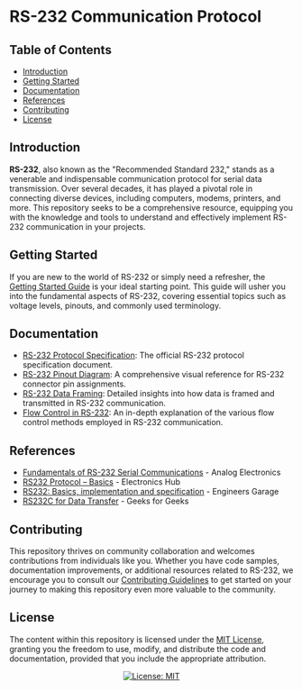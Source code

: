 # RS-232 Communication Protocol

## Table of Contents

- [Introduction](#introduction)
- [Getting Started](#getting-started)
- [Documentation](#documentation)
- [References](#References)
- [Contributing](#contributing)
- [License](#license)

## Introduction

**RS-232**, also known as the "Recommended Standard 232," stands as a venerable and indispensable communication protocol for serial data transmission. Over several decades, it has played a pivotal role in connecting diverse devices, including computers, modems, printers, and more. This repository seeks to be a comprehensive resource, equipping you with the knowledge and tools to understand and effectively implement RS-232 communication in your projects.

## Getting Started

If you are new to the world of RS-232 or simply need a refresher, the [Getting Started Guide](getting_started.md) is your ideal starting point. This guide will usher you into the fundamental aspects of RS-232, covering essential topics such as voltage levels, pinouts, and commonly used terminology.

## Documentation
- [RS-232 Protocol Specification](documentation/rs232_protocol_spec.pdf): The official RS-232 protocol specification document.
- [RS-232 Pinout Diagram](documentation/rs232_pinout.pdf): A comprehensive visual reference for RS-232 connector pin assignments.
- [RS-232 Data Framing](documentation/rs232_data_framing.md): Detailed insights into how data is framed and transmitted in RS-232 communication.
- [Flow Control in RS-232](documentation/rs232_flow_control.md): An in-depth explanation of the various flow control methods employed in RS-232 communication.

## References
- [Fundamentals of RS-232 Serial Communications](https://www.analog.com/en/technical-articles/fundamentals-of-rs232-serial-communications.html) - Analog Electronics
- [RS232 Protocol – Basics](https://www.electronicshub.org/rs232-protocol-basics/) - Electronics Hub
- [RS232: Basics, implementation and specification](https://www.engineersgarage.com/rs232-basics-implementation-specification/) - Engineers Garage
- [RS232C for Data Transfer](https://www.geeksforgeeks.org/rs232c-for-data-transfer/) - Geeks for Geeks

## Contributing

This repository thrives on community collaboration and welcomes contributions from individuals like you. Whether you have code samples, documentation improvements, or additional resources related to RS-232, we encourage you to consult our [Contributing Guidelines](CONTRIBUTING.md) to get started on your journey to making this repository even more valuable to the community.

## License

The content within this repository is licensed under the [MIT License](LICENSE), granting you the freedom to use, modify, and distribute the code and documentation, provided that you include the appropriate attribution.

<div align=center>
  
[![License: MIT](https://img.shields.io/badge/License-MIT-blue.svg)](https://opensource.org/licenses/MIT)

</div>
